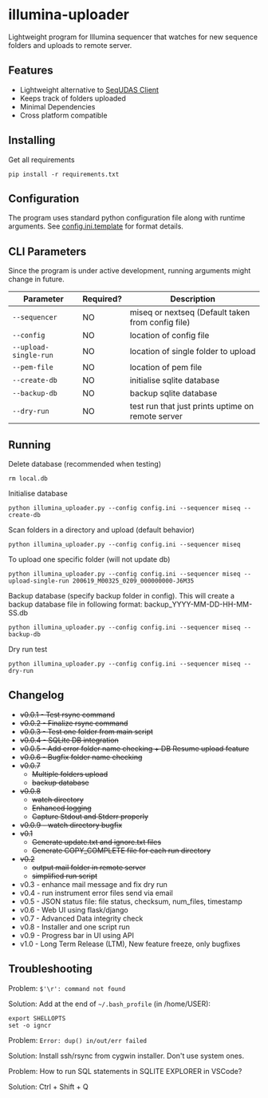 # illumina-uploader
Lightweight program for Illumina sequencer that watches for new sequence folders and uploads to remote server.

## Features
- Lightweight alternative to [SeqUDAS Client](https://github.com/duanjunhyq/sequdas_client) 
- Keeps track of folders uploaded
- Minimal Dependencies
- Cross platform compatible

## Installing
Get all requirements
```
pip install -r requirements.txt
```

## Configuration
The program uses standard python configuration file along with runtime arguments. 
See [config.ini.template](config.ini.template) for format details.

## CLI Parameters
Since the program is under active development, running arguments might change in future.

| Parameter            | Required? | Description |
| -------------------- | --------- | ----------- |
| `--sequencer`        | NO       | miseq or nextseq (Default taken from config file) |
| `--config`           | NO       | location of config file |
| `--upload-single-run`| NO        | location of single folder to upload |
| `--pem-file`         | NO        | location of pem file |
| `--create-db`        | NO        | initialise sqlite database |
| `--backup-db`        | NO        | backup sqlite database |
| `--dry-run`          | NO        | test run that just prints uptime on remote server |

## Running

Delete database (recommended when testing)
```
rm local.db
```

Initialise database
```
python illumina_uploader.py --config config.ini --sequencer miseq --create-db
```

Scan folders in a directory and upload (default behavior)
```
python illumina_uploader.py --config config.ini --sequencer miseq
```

To upload one specific folder (will not update db)
```
python illumina_uploader.py --config config.ini --sequencer miseq --upload-single-run 200619_M00325_0209_000000000-J6M35
```

Backup database (specify backup folder in config). This will create a backup database file in following format: backup_YYYY-MM-DD-HH-MM-SS.db
```
python illumina_uploader.py --config config.ini --sequencer miseq --backup-db
```

Dry run test
```
python illumina_uploader.py --config config.ini --sequencer miseq --dry-run
```

## Changelog
- ~~v0.0.1 - Test rsync command~~
- ~~v0.0.2 - Finalize rsync command~~
- ~~v0.0.3 - Test one folder from main script~~
- ~~v0.0.4 - SQLite DB integration~~
- ~~v0.0.5 - Add error folder name checking + DB Resume upload feature~~
- ~~v0.0.6 - Bugfix folder name checking~~
- ~~v0.0.7~~
    - ~~Multiple folders upload~~
    - ~~backup database~~
- ~~v0.0.8~~
    - ~~watch directory~~
    - ~~Enhanced logging~~
    - ~~Capture Stdout and Stderr properly~~
- ~~v0.0.9 - watch directory bugfix~~
- ~~v0.1~~
     - ~~Generate update.txt and ignore.txt files~~
     - ~~Generate COPY_COMPLETE file for each run directory~~
- ~~v0.2~~
     - ~~output mail folder in remote server~~
     - ~~simplified run script~~
- v0.3   - enhance mail message and fix dry run
- v0.4   - run instrument error files send via email
- v0.5   - JSON status file: file status, checksum, num_files, timestamp
- v0.6   - Web UI using flask/django
- v0.7   - Advanced Data integrity check
- v0.8   - Installer and one script run
- v0.9   - Progress bar in UI using API
- v1.0   - Long Term Release (LTM), New feature freeze, only bugfixes

## Troubleshooting
Problem: `$'\r': command not found`

Solution: Add at the end of `~/.bash_profile` (in /home/USER):
```
export SHELLOPTS
set -o igncr
```

Problem: `Error: dup() in/out/err failed`

Solution: Install ssh/rsync from cygwin installer. Don't use system ones.

Problem: How to run SQL statements in SQLITE EXPLORER in VSCode?

Solution: Ctrl + Shift + Q